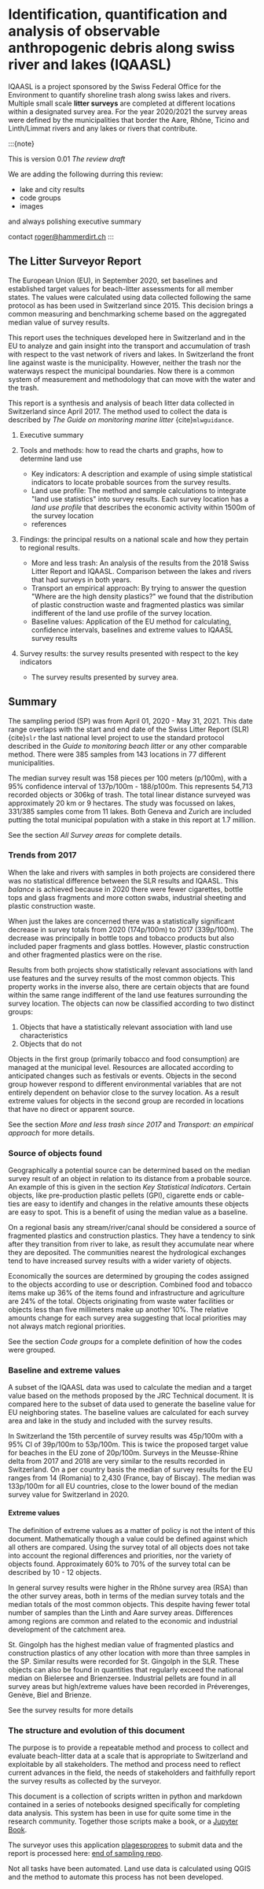 # Identification, quantification and analysis of observable anthropogenic debris along swiss river and lakes (IQAASL)

IQAASL is a project sponsored by the Swiss Federal Office for the Environment to quantify shoreline trash along swiss lakes and rivers. Multiple small scale **litter surveys** are completed at different locations within a designated survey area. For the year 2020/2021 the survey areas were defined by the municipalities that border the Aare, Rhône, Ticino and Linth/Limmat rivers and any lakes or rivers that contribute.

:::{note}

This is version 0.01 _The review draft_

We are adding the following durring this review:

* lake and city results
* code groups
* images

and always polishing executive summary

contact roger@hammerdirt.ch
:::

## The Litter Surveyor Report

The European Union (EU), in September 2020, set baselines and established target values for beach-litter assessments for all member states. The values
were calculated using data collected following the same protocol as has been used in Switzerland since 2015. This decision brings a common
measuring and benchmarking scheme based on the aggregated median value of survey results. 

This report uses the techniques developed here in Switzerland and in the EU to analyze and gain insight into the transport and accumulation of trash
with respect to the vast network of rivers and lakes. In Switzerland the front line against waste is the municipality. However, neither the trash nor the 
waterways respect the municipal boundaries.  Now there is a common system of measurement and methodology that can move with the water and the trash.

This report is a synthesis and analysis of beach litter data collected in Switzerland since April 2017. The method used to collect the data is
described by _The Guide on monitoring marine litter_ {cite}`mlwguidance`. 

1. Executive summary

2. Tools and methods: how to read the charts and graphs, how to determine land use
   * Key indicators: A description and example of using simple statistical indicators to locate probable sources from the survey results.     
   * Land use profile: The method and sample calculations to integrate "land use statistics" into survey results. Each survey location has a
   _land use profile_ that describes the economic activity within 1500m of the survey location
   * references
     
3. Findings: the principal results on a national scale and how they pertain to regional results.
   * More and less trash: An analysis of the results from the 2018 Swiss Litter Report and IQAASL. Comparison between the lakes and rivers
   that had surveys in both years.     
   * Transport an empirical approach: By trying to answer the  question "Where are the high density plastics?" we found that the distribution
   of plastic construction waste and fragmented plastics was similar indifferent of the land use profile of the survey location.
   * Baseline values: Application of the EU method for calculating, confidence intervals, baselines and extreme values to IQAASL survey results
     
4. Survey results: the survey results presented with respect to the key indicators
   * The survey results presented by survey area.

## Summary

The sampling period (SP) was from April 01, 2020 - May 31, 2021. This date range overlaps with the start and end date of the Swiss Litter Report (SLR) {cite}`slr` the
last national level project to use the standard protocol described in the _Guide to monitoring beach litter_ or any other comparable method. There were 385 samples from 143 locations
in 77 different municipalities.

The median survey result was 158 pieces per 100 meters (p/100m), with a 95% confidence interval of 137p/100m - 188/p100m. This represents 54,713 recorded objects or
306kg of trash. The total linear distance surveyed was approximately 20 km or 9 hectares. The study was focussed on lakes, 331/385 samples come from 11 lakes. Both Geneva
and Zurich are included putting the total municipal population with a stake in this report at 1.7 million.

See the section _All Survey areas_ for complete details.

### Trends from 2017

When the lake and rivers with samples in both projects are considered there was no statistical difference between the SLR results and IQAASL. This _balance_
is achieved because in 2020 there were fewer cigarettes, bottle tops and glass fragments and more cotton swabs, industrial sheeting and plastic construction waste.

When just the lakes are concerned there was a statistically significant decrease in survey totals from 2020 (174p/100m) to 2017 (339p/100m). The decrease was principally in bottle tops and tobacco
products but also included paper fragments and glass bottles. However, plastic construction and other fragmented plastics were on the rise.

Results from both projects show statistically relevant associations with land use features and the survey results of the most common objects. This property works in the
inverse also, there are certain objects that are found within the same range indifferent of the land use features surrounding the survey location. The objects can
now be classified according to two distinct groups:

1. Objects that have a statistically relevant association with land use characteristics 
2. Objects that do not

Objects in the first group (primarily tobacco and food consumption) are managed at the municipal level. Resources are allocated according to anticipated changes such
as festivals or events. Objects in the second group however respond to different environmental variables that are not entirely dependent on behavior close to the 
survey location. As a result extreme values for objects in the second group are recorded in locations that have no direct or apparent source.

See the section _More and less trash since 2017_  and _Transport: an empirical approach_ for more details.

### Source of objects found

Geographically a potential source can be determined based on the median survey result of an object in relation to its distance from a probable source. An example
of this is given in the section _Key Statistical Indicators_. Certain objects, like pre-production plastic pellets (GPI), cigarette ends or cable-ties are easy to 
identify and changes in the relative amounts these objects are easy to spot. This is a benefit of using the median value as a baseline.

On a regional basis any stream/river/canal should be considered a source of fragmented plastics and construction plastics. They have a tendency to
sink after they transition from river to lake, as result they accumulate near where they are deposited. The communities nearest the hydrological exchanges
tend to have increased survey results with a wider variety of objects.

Economically the sources are determined by grouping the codes assigned to the objects according to use or description. Combined food and tobacco items make up 36%
of the items found and infrastructure and agriculture are 24% of the total. Objects originating from waste water facilities or objects less than five millimeters 
make up another 10%. The relative amounts change for each survey area suggesting that local priorities may not always match regional priorities.

See the section _Code groups_ for a complete definition of how the codes were grouped.

### Baseline and extreme values

A subset of the IQAASL data was used to calculate the median and a target value based on the methods proposed by the JRC Technical document. It is compared here
to the subset of data used to generate the baseline value for EU neighboring states. The baseline values are calculated for each survey area and lake in the study
and included with the survey results.

In Switzerland the 15th percentile of survey results was 45p/100m with a 95% CI of 39p/100m to 53p/100m.  This is twice the proposed target value for beaches in
the EU zone of 20p/100m. Surveys in the Meusse-Rhine delta from 2017 and 2018 are very similar to the results recorded in Switzerland. On a per country basis the median of
survey results for the EU ranges from 14 (Romania) to 2,430 (France, bay of Biscay). The median was 133p/100m for all EU countries, close to the lower bound of the
median survey value for Switzerland in 2020.

#### Extreme values

The definition of extreme values as a matter of policy is not the intent of this document. Mathematically though a value could be defined against which all others
are compared. Using the survey total of all objects does not take into account the regional differences and priorities, nor the variety of objects found. Approximately
60% to 70% of the survey total can be described by 10 - 12 objects.

In general survey results were higher in the Rhône survey area (RSA) than the other survey areas, both in terms of the median survey totals and the median totals of the most common
objects. This despite having fewer total number of samples than the Linth and Aare survey areas. Differences among regions are common and related to the economic and
industrial development of the catchment area.

St. Gingolph has the highest median value of fragmented plastics and construction plastics of any other location with more than three samples in the SP. Similar results were recorded
for St. Gingolph in the SLR. These objects can also be found in quantities that regularly exceed the national median on Bielersee and Brienzersee. Industrial pellets are found
in all survey areas but high/extreme values have been recorded in Préverenges, Genève, Biel and Brienze.

See the survey results for more details

### The structure and evolution of this document

The purpose is to provide a repeatable method and process to collect and evaluate beach-litter data at a scale that is appropriate to Switzerland and exploitable by
all stakeholders. The method and process need to reflect current advances in the field, the needs of stakeholders and faithfully report the survey results as collected
by the surveyor.

This document is a collection of scripts written in python and markdown contained in a series of notebooks designed specifically for completing data analysis. This
system has been in use for quite some time in the research community. Together those scripts make a book, or a [Jupyter Book](https://jupyterbook.org/intro.html).

The surveyor uses this application [plagespropres](https://www.plagespropres.ch/) to submit data and the report is processed here: [end of sampling repo](https://github.com/hammerdirt-analyst/IQAASL-End-0f-Sampling-2021).

Not all tasks have been automated. Land use data is calculated using QGIS and the method to automate this process has not been developed.